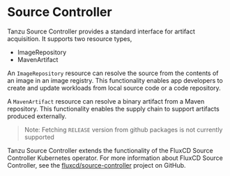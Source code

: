 # Source Controller

Tanzu Source Controller provides a standard interface for artifact acquisition. It supports two resource types,

- ImageRepository
- MavenArtifact

An `ImageRepository` resource can resolve the source from the contents of an image in an image registry. This functionality enables app developers to create and update workloads from local source code or a code repository.

A `MavenArtifact` resource can resolve a binary artifact from a Maven repository. This functionality enables the supply chain to support artifacts produced externally.

> Note: Fetching `RELEASE` version from github packages is not currently supported

Tanzu Source Controller extends the functionality of the FluxCD Source Controller Kubernetes operator. For more information about FluxCD Source Controller, see the
[fluxcd/source-controller](https://github.com/fluxcd/source-controller) project on GitHub.
